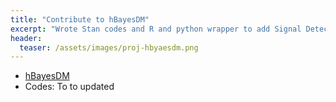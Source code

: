 ```yaml
---
title: "Contribute to hBayesDM"
excerpt: "Wrote Stan codes and R and python wrapper to add Signal Detection Theory (SDT) model to hBayesDM (R package for hierarchical Bayesian Analysis)"
header:
  teaser: /assets/images/proj-hbyaesdm.png
---
```


- [hBayesDM](https://github.com/CCS-Lab/hBayesDM)
- Codes: To to updated
